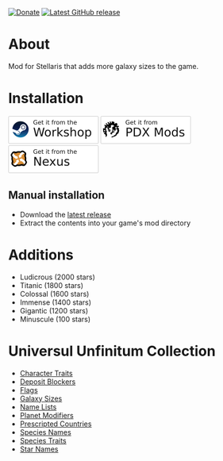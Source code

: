 [![Donate](https://img.shields.io/badge/-%E2%99%A5%20Donate-%23ff69b4)](https://hmlendea.go.ro/fund.html) [![Latest GitHub release](https://img.shields.io/github/v/release/hmlendea/stellaris-ui-galaxy-sizes)](https://github.com/hmlendea/stellaris-ui-galaxy-sizes/releases/latest)

# About

Mod for Stellaris that adds more galaxy sizes to the game.

# Installation

[![Get it from the Workshop](https://raw.githubusercontent.com/hmlendea/readme-assets/master/badges/stores/steam-workshop.png)](https://steamcommunity.com/sharedfiles/filedetails/?id=2047543230) [![Get it from Paradox Mods](https://raw.githubusercontent.com/hmlendea/readme-assets/master/badges/stores/paradox-mods.png)](https://mods.paradoxplaza.com/mods/25431/Any) [![Get it from the Nexus](https://raw.githubusercontent.com/hmlendea/readme-assets/master/badges/stores/nexus.png)](https://www.nexusmods.com/stellaris/mods/76)

## Manual installation

 - Download the [latest release](https://github.com/hmlendea/more-cultural-names/releases)
 - Extract the contents into your game's mod directory

# Additions

 - Ludicrous (2000 stars)
 - Titanic (1800 stars)
 - Colossal (1600 stars)
 - Immense (1400 stars)
 - Gigantic (1200 stars)
 - Minuscule (100 stars)

# Universul Unfinitum Collection

 - [Character Traits](https://github.com/hmlendea/stellaris-ui-character-traits)
 - [Deposit Blockers](https://github.com/hmlendea/stellaris-ui-deposit-blockers)
 - [Flags](https://github.com/hmlendea/stellaris-ui-flags)
 - [Galaxy Sizes](https://github.com/hmlendea/stellaris-ui-galaxy-sizes)
 - [Name Lists](https://github.com/hmlendea/stellaris-ui-name-lists)
 - [Planet Modifiers](https://github.com/hmlendea/stellaris-ui-planet-modifiers)
 - [Prescripted Countries](https://github.com/hmlendea/stellaris-ui-prescripted-countries)
 - [Species Names](https://github.com/hmlendea/stellaris-ui-species-names)
 - [Species Traits](https://github.com/hmlendea/stellaris-ui-species-traits)
 - [Star Names](https://github.com/hmlendea/stellaris-ui-star-names)
